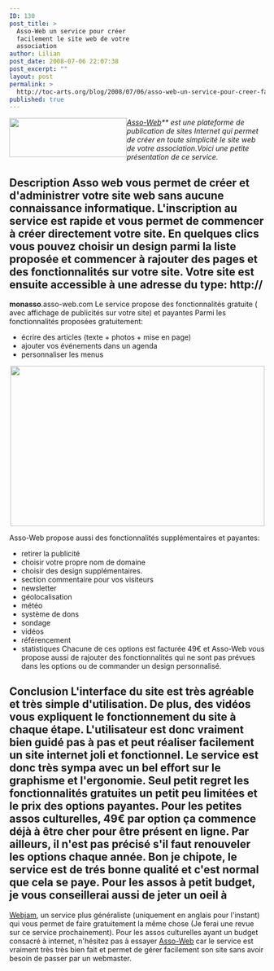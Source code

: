 ```yaml
---
ID: 130
post_title: >
  Asso-Web un service pour créer
  facilement le site web de votre
  association
author: Lilian
post_date: 2008-07-06 22:07:38
post_excerpt: ""
layout: post
permalink: >
  http://toc-arts.org/blog/2008/07/06/asso-web-un-service-pour-creer-facilement-le-site-web-de-votre-association/
published: true
---
```

[<img class="alignnone size-full wp-image-138 alignleft" style="float: left;" title="assoweb" src="http://toc-arts.org/blog/wp-content/uploads/2008/07/assoweb.gif" alt="" width="231" height="77" />][1]*[Asso-Web][2]** est une plateforme de publication de sites Internet qui permet de créer en toute simplicité le site web de votre association.Voici une petite présentation de ce service.* 
## Description Asso web vous permet de créer et d'administrer votre site web sans aucune connaissance informatique. L'inscription au service est rapide et vous permet de commencer à créer directement votre site. En quelques clics vous pouvez choisir un design parmi la liste proposée et commencer à rajouter des pages et des fonctionnalités sur votre site. Votre site est ensuite accessible à une adresse du type: http://

**monasso**.asso-web.com Le service propose des fonctionnalités gratuite ( avec affichage de publicités sur votre site) et payantes Parmi les fonctionnalités proposées gratuitement: 
*   écrire des articles (texte + photos + mise en page)
*   ajouter vos événements dans un agenda
*   personnaliser les menus

<p style="text-align: center;">
  <a href="http://toc-arts.org/blog/wp-content/uploads/2008/06/asso-web-edition.jpg"> </a>
</p>

<p style="text-align: center;">
  <a href="http://toc-arts.org/blog/wp-content/uploads/2008/06/asso-web-edition.jpg"><img class="alignnone size-full wp-image-131" title="asso-web-edition" src="http://toc-arts.org/blog/wp-content/uploads/2008/06/asso-web-edition.jpg" alt="" width="500" height="315" /></a>
</p> Asso-Web propose aussi des fonctionnalités supplémentaires et payantes: 

*   retirer la publicité
*   choisir votre propre nom de domaine
*   choisir des design supplémentaires.
*   section commentaire pour vos visiteurs
*   newsletter
*   géolocalisation
*   météo
*   système de dons
*   sondage
*   vidéos
*   référencement
*   statistiques Chacune de ces options est facturée 49€ et Asso-Web vous propose aussi de rajouter des fonctionnalités qui ne sont pas prévues dans les options ou de commander un design personnalisé. 

## Conclusion L'interface du site est très agréable et très simple d'utilisation. De plus, des vidéos vous expliquent le fonctionnement du site à chaque étape. L'utilisateur est donc vraiment bien guidé pas à pas et peut réaliser facilement un site internet joli et fonctionnel. Le service est donc très sympa avec un bel effort sur le graphisme et l'ergonomie. Seul petit regret les fonctionnalités gratuites un petit peu limitées et le prix des options payantes. Pour les petites assos culturelles, 49€ par option ça commence déjà à être cher pour être présent en ligne. Par ailleurs, il n'est pas précisé s'il faut renouveler les options chaque année. Bon je chipote, le service est de trés bonne qualité et c'est normal que cela se paye. Pour les assos à petit budget, je vous conseillerai aussi de jeter un oeil à 

[Webjam][3], un service plus généraliste (uniquement en anglais pour l'instant) qui vous permet de faire gratuitement la même chose (Je ferai une revue sur ce service prochainement). Pour les assos culturelles ayant un budget consacré à internet, n'hésitez pas à essayer [Asso-Web][2] car le service est vraiment très très bien fait et permet de gérer facilement son site sans avoir besoin de passer par un webmaster.

 [1]: http://toc-arts.org/blog/wp-content/uploads/2008/07/assoweb.gif
 [2]: http://www.asso-web.com/
 [3]: http://www.webjam.com